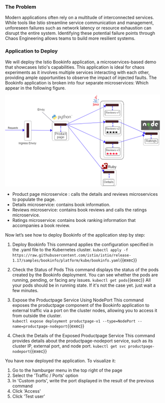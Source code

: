 ### The Problem
Modern applications often rely on a multitude of interconnected services. While tools like Istio streamline service communication and management, unforeseen failures such as network latency or resource exhaustion can disrupt the entire system. Identifying these potential failure points through Chaos Engineering allows teams to build more resilient systems.

### Application to Deploy
We will deploy the Istio Bookinfo application, a microservices-based demo that showcases Istio's capabilities. This application is ideal for chaos experiments as it involves multiple services interacting with each other, providing ample opportunities to observe the impact of injected faults.
The Bookinfo application is broken into four separate microservices: Which appear in the following figure.

<img src="./bookinfo.png">

- Product page microservice : calls the details and reviews microservices to populate the page.
- Details microservice: contains book information.
- Reviews microservice: contains book reviews and  calls the ratings microservice.
- Ratings microservice: contains book ranking information that accompanies a book review.

Now let’s see how to deploy Bookinfo of the application step by step:

1. Deploy Bookinfo
This command applies the configuration specified in the .yaml file to the Kubernetes cluster.
    `kubectl apply -f https://raw.githubusercontent.com/istio/istio/release-1.17/samples/bookinfo/platform/kube/bookinfo.yaml`{{exec}}

2. Check the Status of Pods
This command displays the status of the pods created by the Bookinfo deployment. You can see whether the pods are running, pending, or facing any issues.
    `kubectl get pods`{{exec}}
All your pods should be in running state. If it's not the case yet. just wait a few minutes.

3. Expose the Productpage Service Using NodePort
This command exposes the productpage component of the Bookinfo application to external traffic via a port on the cluster nodes, allowing you to access it from outside the cluster.  
    `kubectl expose deployment productpage-v1 --type=NodePort --name=productpage-nodeport`{{exec}}

4. Check the Details of the Exposed Productpage Service
This command provides details about the productpage-nodeport service, such as its cluster IP, external port, and node port. 
    `kubectl get svc productpage-nodeport`{{exec}}

You have now deployed the application. To visualize it: 
1. Go to the hamburger menu in the top right of the page
2. Select the 'Traffic / Ports' option
3. In 'Custom ports', write the port displayed in the result of the previous command
4. Click 'Access'
5. Click 'Test user'
